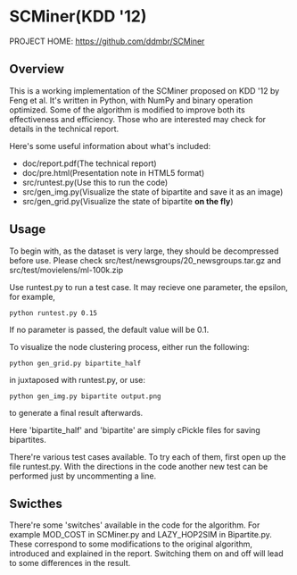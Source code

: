 SCMiner(KDD '12)
=================

PROJECT HOME: https://github.com/ddmbr/SCMiner

Overview
--------

This is a working implementation of the SCMiner proposed on KDD '12 by Feng et al. It's written in Python, with NumPy and binary operation optimized. Some of the algorithm is modified to improve both its effectiveness and efficiency. Those who are interested may check for details in the technical report.

Here's some useful information about what's included:

+ doc/report.pdf(The technical report)
+ doc/pre.html(Presentation note in HTML5 format)
+ src/runtest.py(Use this to run the code)
+ src/gen\_img.py(Visualize the state of bipartite and save it as an image)
+ src/gen\_grid.py(Visualize the state of bipartite **on the fly**)

Usage
-----

To begin with, as the dataset is very large, they should be decompressed before use. Please check src/test/newsgroups/20\_newsgroups.tar.gz and src/test/movielens/ml-100k.zip

Use runtest.py to run a test case. It may recieve one parameter, the epsilon, for example,

    python runtest.py 0.15

If no parameter is passed, the default value will be 0.1.

To visualize the node clustering process, either run the following:

    python gen_grid.py bipartite_half

in juxtaposed with runtest.py, or use:

    python gen_img.py bipartite output.png

to generate a final result afterwards.

Here 'bipartite\_half' and 'bipartite' are simply cPickle files for saving bipartites.

There're various test cases available. To try each of them, first open up the file runtest.py. With the directions in the code another new test can be performed just by uncommenting a line.

Swicthes
-----------------

There're some 'switches' available in the code for the algorithm. For example MOD\_COST in SCMiner.py and LAZY\_HOP2SIM in Bipartite.py. These correspond to some modifications to the original algorithm, introduced and explained in the report. Switching them on and off will lead to some differences in the result.

